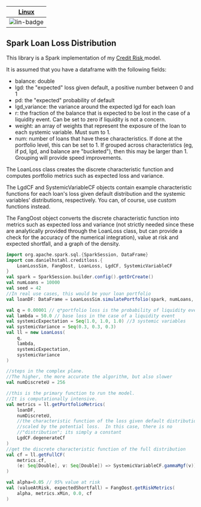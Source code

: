 | [Linux][lin-link] |  
| :---------------: | 
| ![lin-badge]      | 

[lin-badge]: https://github.com/phillyfan1138/CreditLoss/workflows/test/badge.svg
[lin-link]:  https://github.com/phillyfan1138/CreditLoss/actions

## Spark Loan Loss Distribution

This library is a Spark implementation of my [Credit Risk ](https://github.com/phillyfan1138/CreditRiskPaper) model.

It is assumed that you have a dataframe with the following fields:

* balance: double 
* lgd: the "expected" loss given default, a positive number between 0 and 1
* pd: the "expected" probability of default
* lgd_variance: the variance around the expected lgd for each loan
* r: the fraction of the balance that is expected to be lost in the case of a liquidity event.  Can be set to zero if liquidity is not a concern.
* weight: an array of weights that represent the exposure of the loan to each systemic variable.  Must sum to 1.
* num: number of loans that have these characteristics.  If done at the portfolio level, this can be set to 1.  If grouped across characteristics (eg, if pd, lgd, and balance are "bucketed"), then this may be larger than 1.  Grouping will provide speed improvements.

The LoanLoss class creates the discrete characteristic function and computes portfolio metrics such as expected loss and variance. 

The LgdCF and SystemicVariableCF objects contain example characteristic functions for each loan's loss given default distribution and the systemic variables' distributions, respectively.  You can, of course, use custom functions instead.

The FangOost object converts the discrete characteristic function into metrics such as expected loss and variance (not strictly needed since these are analytically provided through the LoanLoss class, but can provide a check for the accuracy of the numerical integration), value at risk and expected shortfall, and a graph of the density.  


```scala
import org.apache.spark.sql.{SparkSession, DataFrame}
import com.danielhstahl.creditloss.{
    LoanLossSim, FangOost, LoanLoss, LgdCF, SystemicVariableCF
}
val spark = SparkSession.builder.config().getOrCreate()
val numLoans = 10000
val seed = 42
//In real use cases, this would be your loan portfolio
val loanDF: DataFrame = LoanLossSim.simulatePortfolio(spark, numLoans, seed)

val q = 0.00001 // q*portfolio loss is the probability of liquidity event
val lambda = 50.0 // base loss in the case of a liquidity event
val systemicExpectation = Seq(1.0, 1.0, 1.0) //3 systemic variables
val systemicVariance = Seq(0.3, 0.3, 0.3)
val ll = new LoanLoss(
    q,
    lambda,
    systemicExpectation,
    systemicVariance    
)

//steps in the complex plane.  
//The higher, the more accurate the algorithm, but also slower
val numDiscreteU = 256 

//this is the primary function to run the model.  
//It is computationally intensive.
val metrics = ll.getPortfolioMetrics(
    loanDF, 
    numDiscreteU,
    //the characteristic function of the loss given default distribution, 
    //scaled by the potential loss.  In this case, there is no 
    //"distribution"; its simply a constant
    LgdCF.degenerateCf 
)
//get the discrete characteristic function of the full distribution
val cf = ll.getFullCF(
    metrics.cf, 
    (e: Seq[Double], v: Seq[Double]) => SystemicVariableCF.gammaMgf(v))
)

val alpha=0.05 // 95% value at risk
val (valueAtRisk, expectedShortfall) = FangOost.getRiskMetrics(
    alpha, metrics.xMin, 0.0, cf
)

```